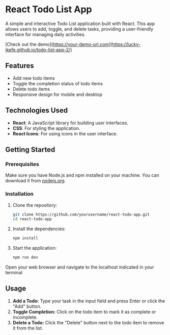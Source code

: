 # React Todo List App

A simple and interactive Todo List application built with React. This app allows users to add, toggle, and delete tasks, providing a user-friendly interface for managing daily activities.

[Check out the demo](https://your-demo-url.com](https://lucky-ikefe.github.io/todo-list-app-2/)

## Features

- Add new todo items
- Toggle the completion status of todo items
- Delete todo items
- Responsive design for mobile and desktop

## Technologies Used

- **React**: A JavaScript library for building user interfaces.
- **CSS**: For styling the application.
- **React Icons**: For using icons in the user interface.

## Getting Started

### Prerequisites

Make sure you have Node.js and npm installed on your machine. You can download it from [nodejs.org](https://nodejs.org/).

### Installation

1. Clone the repository:
   ```bash
   git clone https://github.com/yourusername/react-todo-app.git
   cd react-todo-app
2. Install the dependencies:
    ```bash
    npm install
3. Start the application:

    ```bash
    npm run dev
Open your web browser and navigate to the localhost indicated in your terminal

## Usage
1. **Add a Todo:** Type your task in the input field and press Enter or click the "Add" button.
2. **Toggle Completion:** Click on the todo item to mark it as complete or incomplete.
3. **Delete a Todo:** Click the "Delete" button next to the todo item to remove it from the list.

